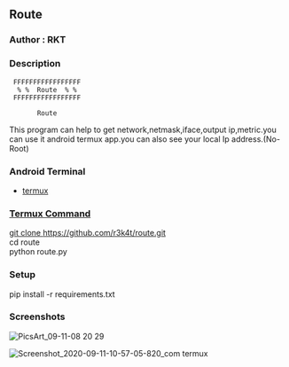 <h2>Route</h2>

### Author : RKT ###

### Description ###

   
     FFFFFFFFFFFFFFFFF
      % %  Route  % %
     FFFFFFFFFFFFFFFFF

           Route

This program can help to get network,netmask,iface,output ip,metric.you can use it android termux app.you can also see your local Ip address.(No-Root) 

### Android Terminal ###

<ul>
<li><a href="https://termux.com">termux</li>
</ul>

### Termux Command ###

git clone https://github.com/r3k4t/route.git
<br>
cd route
<br>
python route.py

### Setup ###

pip install -r requirements.txt

### Screenshots ###

![PicsArt_09-11-08 20 29](https://user-images.githubusercontent.com/69615463/92902865-7324d000-f443-11ea-9355-31f922365442.jpg)

![Screenshot_2020-09-11-10-57-05-820_com termux](https://user-images.githubusercontent.com/69615463/92903215-b5e6a800-f443-11ea-84c5-26f81f588b77.jpg)

